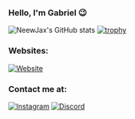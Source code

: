 
### Hello, I'm Gabriel 😉

![NeewJax's GitHub stats](https://github-readme-stats.vercel.app/api?username=NeewJax&show_icons=true&theme=radical)
[![trophy](https://github-profile-trophy.vercel.app/?username=NeewJax&theme=algolia)](https://github.com/NeewJax)
<br>

 ### Websites:
[![Website](https://img.shields.io/website?label=darkstats.epizy.com&style=for-the-badge&url=http://darkstats.epizy.com/)](https://darkstats.epizy.com/)

 ### Contact me at:

[![Instagram](https://img.shields.io/badge/Gmail-D14836?style=for-the-badge&logo=gmail&logoColor=white)](mailto:neewjax@gmail.com)
[![Discord](https://img.shields.io/badge/Discord-7289DA?style=for-the-badge&logo=discord&logoColor=white)](https://discord.com/users/820828835440230400)


